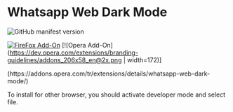 # Whatsapp Web Dark Mode
![GitHub manifest version](https://img.shields.io/github/manifest-json/v/Cuberkam/Whatsapp_Web_Dark_Mode)</br>

[![FireFox Add-On](https://addons.cdn.mozilla.net/static/img/addons-buttons/AMO-button_1.png)](https://addons.mozilla.org/tr/firefox/addon/whatsapp-web-dark-mode/?src=search)
[![Opera Add-On](https://dev.opera.com/extensions/branding-guidelines/addons_206x58_en@2x.png | width=172)]
<!--[<img src="https://dev.opera.com/extensions/branding-guidelines/addons_206x58_en@2x.png" width="172" height="60" />]-->(https://addons.opera.com/tr/extensions/details/whatsapp-web-dark-mode/)</br>



To install for other browser, you should activate developer mode and select file.
<!--
for Google Chrome</br>
![GoogleChrome](https://developer.chrome.com/static/images/get_started/load_extension.png)
--> 

